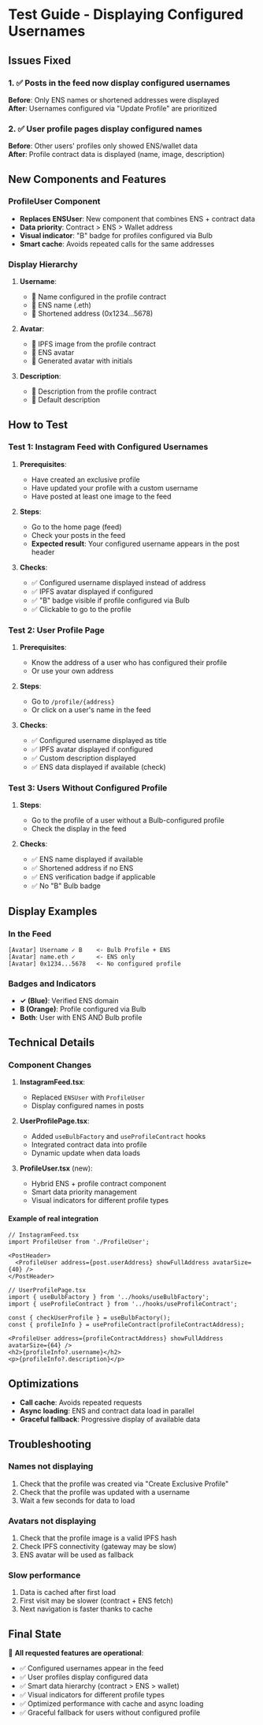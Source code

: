 
# Test Guide - Displaying Configured Usernames

## Issues Fixed

### 1. ✅ Posts in the feed now display configured usernames

**Before**: Only ENS names or shortened addresses were displayed  
**After**: Usernames configured via "Update Profile" are prioritized

### 2. ✅ User profile pages display configured names

**Before**: Other users' profiles only showed ENS/wallet data  
**After**: Profile contract data is displayed (name, image, description)

## New Components and Features

### ProfileUser Component

- **Replaces ENSUser**: New component that combines ENS + contract data
- **Data priority**: Contract > ENS > Wallet address
- **Visual indicator**: "B" badge for profiles configured via Bulb
- **Smart cache**: Avoids repeated calls for the same addresses

### Display Hierarchy

1. **Username**:
   - 🥇 Name configured in the profile contract
   - 🥈 ENS name (.eth)
   - 🥉 Shortened address (0x1234...5678)

2. **Avatar**:
   - 🥇 IPFS image from the profile contract
   - 🥈 ENS avatar
   - 🥉 Generated avatar with initials

3. **Description**:
   - 🥇 Description from the profile contract
   - 🥈 Default description

## How to Test

### Test 1: Instagram Feed with Configured Usernames

1. **Prerequisites**:
   - Have created an exclusive profile
   - Have updated your profile with a custom username
   - Have posted at least one image to the feed

2. **Steps**:
   - Go to the home page (feed)
   - Check your posts in the feed
   - **Expected result**: Your configured username appears in the post header

3. **Checks**:
   - ✅ Configured username displayed instead of address
   - ✅ IPFS avatar displayed if configured
   - ✅ "B" badge visible if profile configured via Bulb
   - ✅ Clickable to go to the profile

### Test 2: User Profile Page

1. **Prerequisites**:
   - Know the address of a user who has configured their profile
   - Or use your own address

2. **Steps**:
   - Go to `/profile/{address}`
   - Or click on a user's name in the feed

3. **Checks**:
   - ✅ Configured username displayed as title
   - ✅ IPFS avatar displayed if configured
   - ✅ Custom description displayed
   - ✅ ENS data displayed if available (check)

### Test 3: Users Without Configured Profile

1. **Steps**:
   - Go to the profile of a user without a Bulb-configured profile
   - Check the display in the feed

2. **Checks**:
   - ✅ ENS name displayed if available
   - ✅ Shortened address if no ENS
   - ✅ ENS verification badge if applicable
   - ✅ No "B" Bulb badge

## Display Examples

### In the Feed

```text
[Avatar] Username ✓ B    <- Bulb Profile + ENS
[Avatar] name.eth ✓      <- ENS only
[Avatar] 0x1234...5678   <- No configured profile
```

### Badges and Indicators

- **✓ (Blue)**: Verified ENS domain
- **B (Orange)**: Profile configured via Bulb
- **Both**: User with ENS AND Bulb profile

## Technical Details

### Component Changes

1. **InstagramFeed.tsx**:
   - Replaced `ENSUser` with `ProfileUser`
   - Display configured names in posts

2. **UserProfilePage.tsx**:
   - Added `useBulbFactory` and `useProfileContract` hooks
   - Integrated contract data into profile
   - Dynamic update when data loads

3. **ProfileUser.tsx** (new):
   - Hybrid ENS + profile contract component
   - Smart data priority management
   - Visual indicators for different profile types

#### Example of real integration

```tsx
// InstagramFeed.tsx
import ProfileUser from './ProfileUser';

<PostHeader>
  <ProfileUser address={post.userAddress} showFullAddress avatarSize={40} />
</PostHeader>
```

```tsx
// UserProfilePage.tsx
import { useBulbFactory } from '../hooks/useBulbFactory';
import { useProfileContract } from '../hooks/useProfileContract';

const { checkUserProfile } = useBulbFactory();
const { profileInfo } = useProfileContract(profileContractAddress);

<ProfileUser address={profileContractAddress} showFullAddress avatarSize={64} />
<h2>{profileInfo?.username}</h2>
<p>{profileInfo?.description}</p>
```

## Optimizations

- **Call cache**: Avoids repeated requests
- **Async loading**: ENS and contract data load in parallel
- **Graceful fallback**: Progressive display of available data

## Troubleshooting

### Names not displaying

1. Check that the profile was created via "Create Exclusive Profile"
2. Check that the profile was updated with a username
3. Wait a few seconds for data to load

### Avatars not displaying

1. Check that the profile image is a valid IPFS hash
2. Check IPFS connectivity (gateway may be slow)
3. ENS avatar will be used as fallback

### Slow performance

1. Data is cached after first load
2. First visit may be slower (contract + ENS fetch)
3. Next navigation is faster thanks to cache

## Final State

🎉 **All requested features are operational**:

- ✅ Configured usernames appear in the feed
- ✅ User profiles display configured data
- ✅ Smart data hierarchy (contract > ENS > wallet)
- ✅ Visual indicators for different profile types
- ✅ Optimized performance with cache and async loading
- ✅ Graceful fallback for users without configured profile
